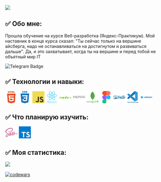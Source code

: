 <!-- ## Привет :v: -->

<!-- [![Typing SVG](https://readme-typing-svg.herokuapp.com?color=%2336BCF7&lines=Front-end+developer)](https://git.io/typing-svg) -->

<div id="header" align="left">   
  <img src="https://media.giphy.com/media/KGBH1gnt7xunPglgGF/giphy.gif" width="200"/>
  <!--   <img src="https://media.giphy.com/media/wwg1suUiTbCY8H8vIA/giphy-downsized-large.gif" width="200"/> -->
</div>

  <!-- <img src="https://komarev.com/ghpvc/?username=nurgaleevadi&style=flat-square&color=blue" alt=""/> -->

## :white_check_mark: Обо мне:


Прошла обучение на курсе Веб-разработка (Яндекс-Практикум). Мой наставник в конце курса сказал: "Ты сейчас только на вершине айсберга, надо не останавливаться на достигнутом и развиваться дальше". Да, и это захватывает, когда ты на вершине и перед тобой не объятный мир IT 

<div id="badges">
  <img src="https://img.shields.io/badge/My telegram-grey?style=for-the-badge&logo=telegram&logoColor=white" alt="Telegram Badge"/>
</div>

## :white_check_mark: Технологии и навыки:

<div>
 
  <img src="https://github.com/devicons/devicon/blob/master/icons/html5/html5-plain-wordmark.svg" title="HTML" width="40" heigth="40"/>
  <img src="https://github.com/devicons/devicon/blob/master/icons/css3/css3-plain-wordmark.svg" title="CSS" width="40" heigth="40"/>
  <img src="https://github.com/devicons/devicon/blob/master/icons/javascript/javascript-original.svg" title="JS" width="40" heigth="40"/>
  <img src="https://github.com/devicons/devicon/blob/master/icons/react/react-original-wordmark.svg" title="React" width="40" heigth="40"/>
  <img src="https://github.com/devicons/devicon/blob/master/icons/nodejs/nodejs-plain-wordmark.svg" title="Node" width="40" heigth="40"/>
  <img src="https://github.com/devicons/devicon/blob/master/icons/express/express-original-wordmark.svg" title="express" width="40" heigth="40"/>
  <img src="https://github.com/devicons/devicon/blob/master/icons/mongodb/mongodb-plain-wordmark.svg" title="Mongo" width="40" heigth="40"/>
  <img src="https://github.com/devicons/devicon/blob/master/icons/figma/figma-original.svg" title="Figma" width="40" heigth="40"/>
<!--   <img src="https://github.com/devicons/devicon/blob/master/icons/github/github-original-wordmark.svg" title="Github" width="40" heigth="40"/> -->
  <img src="https://github.com/devicons/devicon/blob/master/icons/trello/trello-plain-wordmark.svg" title="Trello" width="40" heigth="40"/>
  <img src="https://github.com/devicons/devicon/blob/master/icons/vscode/vscode-original-wordmark.svg" title="VScode" width="40" heigth="40"/>
  <img src="https://github.com/devicons/devicon/blob/master/icons/webpack/webpack-original-wordmark.svg" title="Webpack" width="40" heigth="40"/>
  
</div>

##  :white_check_mark: Что планирую изучить:

<div>
  <img src="https://github.com/devicons/devicon/blob/master/icons/sass/sass-original.svg" title="Sass" width="40" heigth="40"/>
  <img src="https://github.com/devicons/devicon/blob/master/icons/typescript/typescript-original.svg" title="Typescript" width="40" heigth="40"/>
</div>


## :white_check_mark: Моя статистика:

<!-- <img src = "http://github-readme-streak-stats.herokuapp.com?user=nurgaleevadi&theme=dark&background=000000)" /> -->

<img src = "https://github-readme-stats.vercel.app/api/top-langs/?username=nurgaleevadi">

<!-- [![codewars](https://www.codewars.com/users/DianaNurgaleeva/badges/large)](https://www.codewars.com/users/DianaNurgaleeva)-->

[![codewars](https://www.codewars.com/users/DianaNurgaleeva/badges/small)](https://www.codewars.com/users/DianaNurgaleeva)


<!-- ## :white_check_mark: Контакты:

NurgaleevaDK@yandex.ru -->


<!--
**NurgaleevaDi/NurgaleevaDi** is a ✨ _special_ ✨ repository because its `README.md` (this file) appears on your GitHub profile.
